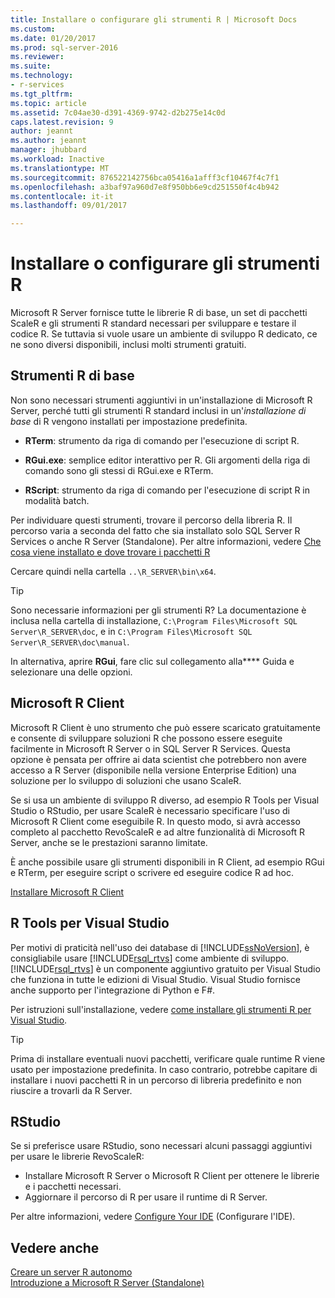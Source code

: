 ```yaml
---
title: Installare o configurare gli strumenti R | Microsoft Docs
ms.custom: 
ms.date: 01/20/2017
ms.prod: sql-server-2016
ms.reviewer: 
ms.suite: 
ms.technology:
- r-services
ms.tgt_pltfrm: 
ms.topic: article
ms.assetid: 7c04ae30-d391-4369-9742-d2b275e14c0d
caps.latest.revision: 9
author: jeannt
ms.author: jeannt
manager: jhubbard
ms.workload: Inactive
ms.translationtype: MT
ms.sourcegitcommit: 876522142756bca05416a1afff3cf10467f4c7f1
ms.openlocfilehash: a3baf97a960d7e8f950bb6e9cd251550f4c4b942
ms.contentlocale: it-it
ms.lasthandoff: 09/01/2017

---
```

# <a name="setup-or-configure-r-tools"></a>Installare o configurare gli strumenti R
  Microsoft R Server fornisce tutte le librerie R di base, un set di pacchetti ScaleR e gli strumenti R standard necessari per sviluppare e testare il codice R. Se tuttavia si vuole usare un ambiente di sviluppo R dedicato, ce ne sono diversi disponibili, inclusi molti strumenti gratuiti.  
  
## <a name="basic-r-tools"></a>Strumenti R di base  
 Non sono necessari strumenti aggiuntivi in un'installazione di Microsoft R Server, perché tutti gli strumenti R standard inclusi in un'*installazione di base* di R vengono installati per impostazione predefinita.

-   **RTerm**: strumento da riga di comando per l'esecuzione di script R. 
  
-   **RGui.exe**: semplice editor interattivo per R. Gli argomenti della riga di comando sono gli stessi di RGui.exe e RTerm. 
  
-   **RScript**: strumento da riga di comando per l'esecuzione di script R in modalità batch.  

Per individuare questi strumenti, trovare il percorso della libreria R. Il percorso varia a seconda del fatto che sia installato solo SQL Server R Services o anche R Server (Standalone). Per altre informazioni, vedere [Che cosa viene installato e dove trovare i pacchetti R](https://msdn.microsoft.com/library/mt695941(sql.130).aspx#Anchor_1)

Cercare quindi nella cartella `..\R_SERVER\bin\x64`.  

> [!TIP]  
>  Sono necessarie informazioni per gli strumenti R? La documentazione è inclusa nella cartella di installazione, `C:\Program Files\Microsoft SQL Server\R_SERVER\doc`, e in `C:\Program Files\Microsoft SQL Server\R_SERVER\doc\manual`.  
>   
>  In alternativa, aprire **RGui**, fare clic sul collegamento alla**** Guida e selezionare una delle opzioni.  

## <a name="microsoft-r-client"></a>Microsoft R Client

Microsoft R Client è uno strumento che può essere scaricato gratuitamente e consente di sviluppare soluzioni R che possono essere eseguite facilmente in Microsoft R Server o in SQL Server R Services. Questa opzione è pensata per offrire ai data scientist che potrebbero non avere accesso a R Server (disponibile nella versione Enterprise Edition) una soluzione per lo sviluppo di soluzioni che usano ScaleR. 

Se si usa un ambiente di sviluppo R diverso, ad esempio R Tools per Visual Studio o RStudio, per usare ScaleR è necessario specificare l'uso di Microsoft R Client come eseguibile R. In questo modo, si avrà accesso completo al pacchetto RevoScaleR e ad altre funzionalità di Microsoft R Server, anche se le prestazioni saranno limitate.

È anche possibile usare gli strumenti disponibili in R Client, ad esempio RGui e RTerm, per eseguire script o scrivere ed eseguire codice R ad hoc.

[Installare Microsoft R Client](https://msdn.microsoft.com/microsoft-r/r-client-install)
  
##  <a name="bkmk_RTools"></a> R Tools per Visual Studio  

 Per motivi di praticità nell'uso dei database di [!INCLUDE[ssNoVersion](../../includes/ssnoversion-md.md)], è consigliabile usare [!INCLUDE[rsql_rtvs](../../includes/rsql-rtvs-md.md)] come ambiente di sviluppo. [!INCLUDE[rsql_rtvs](../../includes/rsql-rtvs-md.md)] è un componente aggiuntivo gratuito per Visual Studio che funziona in tutte le edizioni di Visual Studio. Visual Studio fornisce anche supporto per l'integrazione di Python e F#.  

 Per istruzioni sull'installazione, vedere [come installare gli strumenti R per Visual Studio](https://docs.microsoft.com/visualstudio/rtvs/installation).

> [!TIP]
> Prima di installare eventuali nuovi pacchetti, verificare quale runtime R viene usato per impostazione predefinita. In caso contrario, potrebbe capitare di installare i nuovi pacchetti R in un percorso di libreria predefinito e non riuscire a trovarli da R Server.


## <a name="rstudio"></a>RStudio

Se si preferisce usare RStudio, sono necessari alcuni passaggi aggiuntivi per usare le librerie RevoScaleR:
- Installare Microsoft R Server o Microsoft R Client per ottenere le librerie e i pacchetti necessari.
- Aggiornare il percorso di R per usare il runtime di R Server.

Per altre informazioni, vedere [Configure Your IDE](https://msdn.microsoft.com/microsoft-r/r-client-get-started#step-2-configure-your-ide) (Configurare l'IDE).


## <a name="see-also"></a>Vedere anche  
 [Creare un server R autonomo](../../advanced-analytics/r-services/create-a-standalone-r-server.md)   
 [Introduzione a Microsoft R Server &#40;Standalone&#41;](../../advanced-analytics/r-services/getting-started-with-microsoft-r-server-standalone.md)  
  
  

